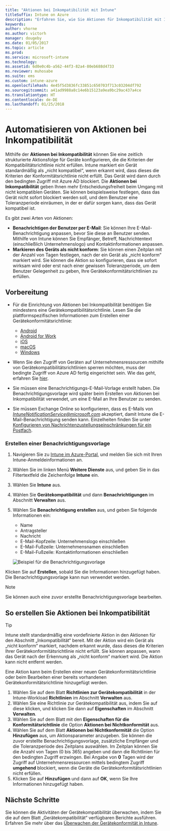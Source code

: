 ```yaml
---
title: "Aktionen bei Inkompatibilität mit Intune"
titleSuffix: Intune on Azure
description: "Erfahren Sie, wie Sie Aktionen für Inkompatibilität mit Intune erstellen."
keywords: 
author: vhorne
ms.author: victorh
manager: dougeby
ms.date: 01/05/2017
ms.topic: article
ms.prod: 
ms.service: microsoft-intune
ms.technology: 
ms.assetid: 6d0e0c4b-a562-44f3-82a4-80eb688d4733
ms.reviewer: muhosabe
ms.suite: ems
ms.custom: intune-azure
ms.openlocfilehash: 4e45f5d3836fc33851c650703f713c03204df792
ms.sourcegitcommit: a41ad9988a8c14e6b15123a9ea9bc29ac437a4ce
ms.translationtype: HT
ms.contentlocale: de-DE
ms.lasthandoff: 01/25/2018
---
```

# <a name="automate-actions-for-noncompliance"></a>Automatisieren von Aktionen bei Inkompatibilität

Mithilfe der **Aktionen bei Inkompatibilität** können Sie eine zeitlich strukturierte Aktionsfolge für Geräte konfigurieren, die die Kriterien der Kompatibilitätsrichtlinie nicht erfüllen. Intune markiert ein Gerät standardmäßig als „nicht kompatibel“, wenn erkannt wird, dass dieses die Kriterien der Konformitätsrichtlinie nicht erfüllt. Das Gerät wird dann durch den bedingten Zugriff mit Azure AD blockiert. Die **Aktionen bei Inkompatibilität** geben Ihnen mehr Entscheidungsfreiheit beim Umgang mit nicht kompatiblen Geräten. Sie können beispielsweise festlegen, dass das Gerät nicht sofort blockiert werden soll, und dem Benutzer eine Toleranzperiode einräumen, in der er dafür sorgen kann, dass das Gerät kompatibel ist.

Es gibt zwei Arten von Aktionen:

-   **Benachrichtigen der Benutzer per E-Mail**: Sie können Ihre E-Mail-Benachrichtigung anpassen, bevor Sie diese an Benutzer senden. Mithilfe von Intune können Sie Empfänger, Betreff, Nachrichtentext (einschließlich Unternehmenslogo) und Kontaktinformationen anpassen.
-   **Markieren des Geräts als nicht konform**: Sie können einen Zeitplan mit der Anzahl von Tagen festlegen, nach der ein Gerät als „nicht konform“ markiert wird. Sie können die Aktion so konfigurieren, dass sie sofort wirksam wird oder erst nach einer gewissen Toleranzperiode, um dem Benutzer Gelegenheit zu geben, Ihre Gerätekonformitätsrichtlinien zu erfüllen.

## <a name="before-you-begin"></a>Vorbereitung

- Für die Einrichtung von Aktionen bei Inkompatibilität benötigen Sie mindestens eine Gerätekompatibilitätsrichtlinie. Lesen Sie die plattformspezifischen Informationen zum Erstellen einer Gerätekonformitätsrichtlinie:

    -   [Android](compliance-policy-create-android.md)
    -   [Android for Work](compliance-policy-create-android-for-work.md)
    -   [iOS](compliance-policy-create-ios.md)
    -   [macOS](compliance-policy-create-mac-os.md)
    -   [Windows](compliance-policy-create-windows.md)

- Wenn Sie den Zugriff von Geräten auf Unternehmensressourcen mithilfe von Gerätekompatibilitätsrichtlinien sperren möchten, muss der bedingte Zugriff von Azure AD fertig eingerichtet sein. Wie das geht, erfahren Sie [hier](https://docs.microsoft.com/azure/active-directory/active-directory-conditional-access).

- Sie müssen eine Benachrichtigungs-E-Mail-Vorlage erstellt haben. Die Benachrichtigungsvorlage wird später beim Erstellen von Aktionen bei Inkompatibilität verwendet, um eine E-Mail an Ihre Benutzer zu senden.

- Sie müssen Exchange Online so konfigurieren, dass es E-Mails von *IntuneNotificationService@microsoft.com* akzeptiert, damit Intune die E-Mail-Benachrichtigung senden kann. Einzelheiten finden Sie unter [Konfigurieren von Nachrichtenzustellungseinschränkungen für ein Postfach](https://technet.microsoft.com/library/bb397214(v=exchg.160).aspx).

### <a name="to-create-a-notification-message-template"></a>Erstellen einer Benachrichtigungsvorlage

1. Navigieren Sie zu [Intune im Azure-Portal](https://portal.azure.com), und melden Sie sich mit Ihren Intune-Anmeldeinformationen an.
2. Wählen Sie im linken Menü **Weitere Dienste** aus, und geben Sie in das Filtertextfeld die Zeichenfolge **Intune** ein.
3. Wählen Sie **Intune** aus.
4. Wählen Sie **Gerätekompatibilität** und dann **Benachrichtigungen** im Abschnitt **Verwalten** aus.
5. Wählen Sie **Benachrichtigung erstellen** aus, und geben Sie folgende Informationen ein:
    - Name
    - Antragsteller
    - Nachricht
    - E-Mail-Kopfzeile: Unternehmenslogo einschließen
    - E-Mail-Fußzeile: Unternehmensnamen einschließen
    - E-Mail-Fußzeile: Kontaktinformationen einschließen

   ![Beispiel für die Benachrichtigungsvorlage](./media/actionsfornoncompliance-1.PNG)

Klicken Sie auf **Erstellen**, sobald Sie die Informationen hinzugefügt haben. Die Benachrichtigungsvorlage kann nun verwendet werden.

> [!NOTE] 
> Sie können auch eine zuvor erstellte Benachrichtigungsvorlage bearbeiten.

## <a name="to-create-actions-for-non-compliance"></a>So erstellen Sie Aktionen bei Inkompatibilität

> [!TIP]
> Intune stellt standardmäßig eine vordefinierte Aktion in den Aktionen für den Abschnitt „Inkompatibilität“ bereit. Mit der Aktion wird ein Gerät als „nicht konform“ markiert, nachdem erkannt wurde, dass dieses die Kriterien Ihrer Gerätekonformitätsrichtlinie nicht erfüllt. Sie können anpassen, wann das Gerät nach der Erkennung als „nicht konform“ markiert wird. Die Aktion kann nicht entfernt werden.

Eine Aktion kann beim Erstellen einer neuen Gerätekonformitätsrichtlinie oder beim Bearbeiten einer bereits vorhandenen Gerätekonformitätsrichtlinie hinzugefügt werden.

1.  Wählen Sie auf dem Blatt **Richtlinien zur Gerätekompatibilität** in der Intune-Workload **Richtlinien** im Abschnitt **Verwalten** aus.
2.  Wählen Sie eine Richtlinie zur Gerätekompatibilität aus, indem Sie auf diese klicken, und klicken Sie dann auf **Eigenschaften** im Abschnitt **Verwalten**.
3.  Wählen Sie auf dem Blatt mit den **Eigenschaften für die Konformitätsrichtlinie** die Option **Aktionen bei Nichtkonformität** aus.
4.  Wählen Sie auf dem Blatt **Aktionen bei Nichtkonformität** die Option **Hinzufügen** aus, um Aktionsparameter anzugeben. Sie können die zuvor erstellte Benachrichtigungsvorlage, zusätzliche Empfänger und die Toleranzperiode des Zeitplans auswählen. Im Zeitplan können Sie die Anzahl von Tagen (0 bis 365) angeben und dann die Richtlinien für den bedingten Zugriff erzwingen. Bei Angabe von **0** Tagen wird der Zugriff auf Unternehmensressourcen mittels bedingtem Zugriff **umgehend** blockiert, wenn die Geräte die Gerätekonformitätsrichtlinien nicht erfüllen.
5.  Klicken Sie auf **Hinzufügen** und dann auf **OK**, wenn Sie Ihre Informationen hinzugefügt haben.

## <a name="next-steps"></a>Nächste Schritte
Sie können die Aktivitäten der Gerätekompatibilität überwachen, indem Sie die auf dem Blatt „Gerätekompatibilität“ verfügbaren Berichte ausführen. Erfahren Sie mehr über das [Überwachen der Gerätekonformität in Intune](device-compliance-monitor.md).

